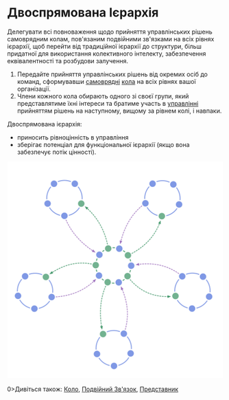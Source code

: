 # Двоспрямована Ієрархія

<summary>
Делегувати всі повноваження щодо прийняття управлінських рішень самоврядним колам, пов'язаним подвійними зв'язками на всіх рівнях ієрархії, щоб перейти від традиційної ієрархії до структури, більш придатної для використання колективного інтелекту, забезпечення еквівалентності та розбудови залучення.
</summary>

1. Передайте прийняття управлінських рішень від окремих осіб до команд, сформувавши [самоврядні](glossary:governance) [кола](glossary:circle) на всіх рівнях вашої організації.
2. Члени кожного кола обирають одного зі своєї групи, який представлятиме їхні інтереси та братиме участь в [управлінні](glossary:governance) прийняттям рішень на наступному, вищому за рівнем колі, і навпаки.

Двоспрямована ієрархія:

- приносить рівноцінність в управління
- зберігає потенціал для функціональної ієрархії (якщо вона забезпечує потік цінності).

![двоспрямована ієрархія: не ваша типова ієрархія](img/structural-patterns/double-linked-hierarchy.png)

0>Дивіться також:</strong> [Коло](section:circle), [Подвійний Зв'язок](section:double-linking), [Представник](section:representative)